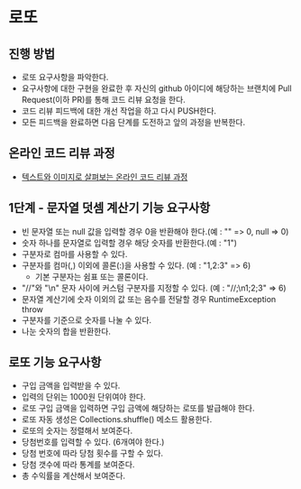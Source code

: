 # 로또
## 진행 방법
* 로또 요구사항을 파악한다.
* 요구사항에 대한 구현을 완료한 후 자신의 github 아이디에 해당하는 브랜치에 Pull Request(이하 PR)를 통해 코드 리뷰 요청을 한다.
* 코드 리뷰 피드백에 대한 개선 작업을 하고 다시 PUSH한다.
* 모든 피드백을 완료하면 다음 단계를 도전하고 앞의 과정을 반복한다.

## 온라인 코드 리뷰 과정
* [텍스트와 이미지로 살펴보는 온라인 코드 리뷰 과정](https://github.com/next-step/nextstep-docs/tree/master/codereview)

## 1단계 - 문자열 덧셈 계산기 기능 요구사항
- 빈 문자열 또는 null 값을 입력할 경우 0을 반환해야 한다.(예 : "" => 0, null => 0)
- 숫자 하나를 문자열로 입력할 경우 해당 숫자를 반환한다.(예 : "1")
- 구분자로 컴마를 사용할 수 있다.
- 구분자를 컴마(,) 이외에 콜론(:)을 사용할 수 있다. (예 : "1,2:3" => 6)
    - 기본 구분자는 쉼표 또는 콜론이다.
- "//"와 "\n" 문자 사이에 커스텀 구분자를 지정할 수 있다. (예 : "//;\n1;2;3" => 6)
- 문자열 계산기에 숫자 이외의 값 또는 음수를 전달할 경우 RuntimeException throw
- 구분자를 기준으로 숫자를 나눌 수 있다.
- 나눈 숫자의 합을 반환한다.

## 로또 기능 요구사항
- 구입 금액을 입력받을 수 있다. 
- 입력의 단위는 1000원 단위여야 한다.
- 로또 구입 금액을 입력하면 구입 금액에 해당하는 로또를 발급해야 한다.
- 로또 자동 생성은 Collections.shuffle() 메소드 활용한다.
- 로또의 숫자는 정렬해서 보여준다.
- 당첨번호를 입력할 수 있다. (6개여야 한다.)
- 당첨 번호에 따라 당첨 횟수를 구할 수 있다.
- 당첨 갯수에 따라 통계를 보여준다.
- 총 수익률을 계산해서 보여준다.